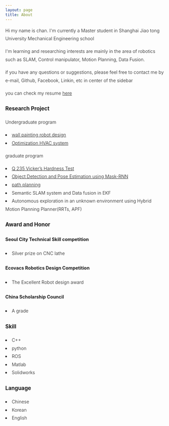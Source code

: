 ```yaml
---
layout: page
title: About
---
```


<div style="font-size: 0.9rem; font-weight:300; line-height: 1.6rem;">

Hi my name is chan. I'm currently a Master student in Shanghai Jiao tong University Mechanical Engineering school<br>

I'm learning and researching interests are mainly in the area of robotics such as SLAM, Control manipulator, Motion Planning, Data Fusion.<br>

<!-- <p class="message" style="font-size: 0.9rem; font-weight: 700">

</p> -->

if you have any questions or suggestions, please feel free to contact me by e-mail, Github, Facebook, Linkin, etc in center of the sidebar<br>

you can check my resume <a href="https://leechangyo.github.io/public/CV.pdf">here</a><br>

<h3>Research Project</h3>
<p>Undergraduate program</p>
  <li> <a href="http://robot.ecovacs.cn/thread-99539-1-sortid-1.html">wall painting robot design</a> </li>
  <li> <a href="https://leechangyo.github.io/public/졸업논문_이찬교.pdf">Optimization HVAC system</a> </li>
<p>graduate program</p>
  <li> <a href="https://leechangyo.github.io/public/CV.pdf">Q 235 Vicker’s Hardness Test</a></li>
  <li> <a href="https://leechangyo.github.io/public/ObjectDetectionPoseEstimation.pdf">Object Detection and Pose Estimation using Mask-RNN</a> </li>
  <li> <a href="https://leechangyo.github.io/public/project.pdf">path planning</a> </li>
  <li> Semantic SLAM system and Data fusion in EKF </li>
  <li> Autonomous exploration in an unknown environment using Hybrid Motion Planning Planner(RRTs, APF) </li>


<h3>Award and Honor</h3>
<h4> Seoul City Technical Skill competition </h4>
  <li> Silver prize on CNC lathe </li>
<h4> Ecovacs Robotics Design Competition </h4>
  <li> The Excellent Robot design award </li>
<h4> China Scholarship Council </h4>
  <li> A grade </li>

<h3> Skill </h3>
<li> C++</li>
<li> python</li>
<li> ROS</li>
<li> Matlab</li>
<li> Solidworks</li>

<h3>Language</h3>
<li> Chinese </li>
<li> Korean </li>
<li> English </li>


</div>
